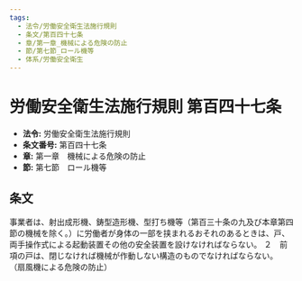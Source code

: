 ```yaml
---
tags:
  - 法令/労働安全衛生法施行規則
  - 条文/第百四十七条
  - 章/第一章_機械による危険の防止
  - 節/第七節_ロール機等
  - 体系/労働安全衛生
---
```

# 労働安全衛生法施行規則 第百四十七条

- **法令:** 労働安全衛生法施行規則
- **条文番号:** 第百四十七条
- **章:** 第一章　機械による危険の防止
- **節:** 第七節　ロール機等

## 条文
事業者は、射出成形機、鋳型造形機、型打ち機等（第百三十条の九及び本章第四節の機械を除く。）に労働者が身体の一部を挟まれるおそれのあるときは、戸、両手操作式による起動装置その他の安全装置を設けなければならない。
２　前項の戸は、閉じなければ機械が作動しない構造のものでなければならない。
（扇風機による危険の防止）

